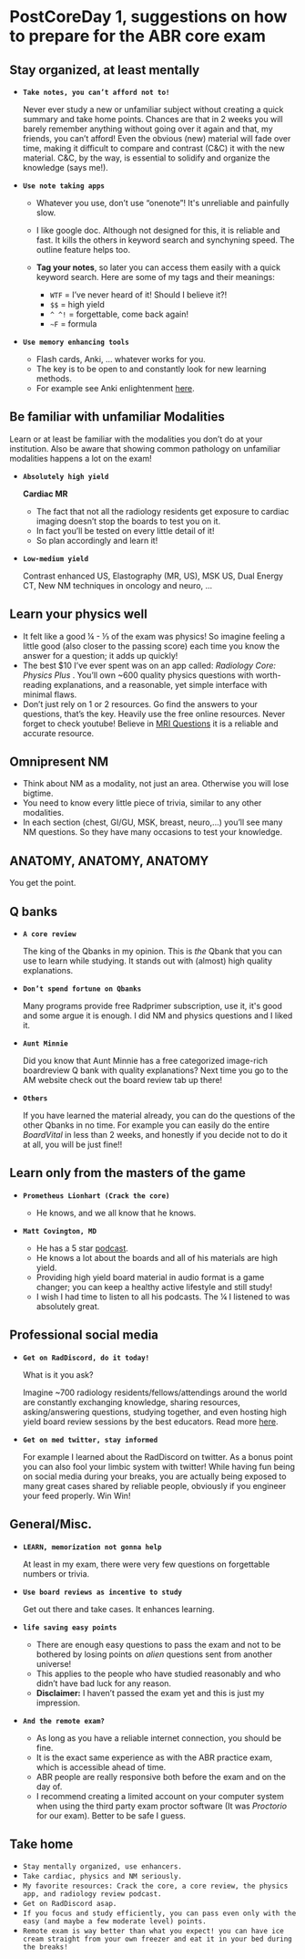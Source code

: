 # PostCoreDay 1, suggestions on how to prepare for the ABR core exam

 ##  **Stay organized, at least mentally** 
 
 - **`Take notes, you can’t afford not to!`**
   
    Never ever study a new or unfamiliar subject without creating a quick summary and take home points. Chances are that in 2 weeks you will barely remember anything without going over it again and that, my friends, you can’t afford!
    Even the obvious (new) material will fade over time, making it difficult to compare and contrast (C&C) it with the new material. C&C, by the way, is essential to solidify and organize the knowledge (says me!).
 
 - **`Use note taking apps`**
 
      - Whatever you use, don’t use “onenote”! It's unreliable and painfully slow.
      
      - I like google doc. Although not designed for this, it is reliable and fast. It kills the others in keyword search and synchyning speed. The outline feature helps too. 
      - **Tag your notes**, so later you can access them easily with a quick keyword search. Here are some of my tags and their meanings:
         - `WTF`  = I’ve never heard of it! Should I believe it?!
         - `$$`   = high yield
         - `^ ^!` = forgettable, come back again!
         - `~F`   = formula
  
 - **`Use memory enhancing tools`**
 
    - Flash cards, Anki, ... whatever works for you. 
    - The key is to be open to and constantly look for new learning methods. 
    - For example see Anki enlightenment [here](https://twitter.com/traependergrast/status/1357130159846002691?s=20).


## **Be familiar with unfamiliar Modalities** 
   Learn or at least be familiar with the modalities you don’t do at your institution. 
   Also be aware that showing common pathology on unfamiliar modalities happens a lot on the exam!

- **`Absolutely high yield`**
 
  **Cardiac MR**
    - The fact that not all the radiology residents get exposure to cardiac imaging doesn’t stop the boards to test you on it. 
    - In fact you’ll be tested on every little detail of it! 
    - So plan accordingly and learn it!
 
- **`Low-medium yield`**
 
    Contrast enhanced US, Elastography (MR, US), MSK US, Dual Energy CT, New NM techniques in oncology and neuro, ...


## **Learn your physics well**
- It felt like a good ¼ - ⅓  of the exam was physics! So imagine feeling a little good (also closer to the passing score) each time you know the answer for a question; it adds up quickly!
- The best $10 I’ve ever spent was on an app called: *Radiology Core: Physics Plu‪s* . You’ll own ~600 quality physics questions with worth-reading explanations, and a reasonable, yet simple interface with minimal flaws.
- Don’t just rely on 1 or 2 resources. Go find the answers to your questions, that’s the key. Heavily use the free online resources. Never forget to check youtube! Believe in [MRI Questions](https://mriquestions.com/index.html) it is a  reliable and accurate resource.

 ## **Omnipresent NM**
- Think about NM as a modality, not just an area. Otherwise you will lose bigtime.
- You need to know every little piece of trivia, similar to any other modalities. 
- In each section (chest, GI/GU, MSK, breast, neuro,...) you’ll see many NM questions. So they have many occasions to test your knowledge.

## **ANATOMY, ANATOMY, ANATOMY**
  You get the point.

 ## Q banks
 
- **`A core review `**

  The king of the Qbanks in my opinion. This is *the* Qbank that you can use to learn while studying. It stands out with (almost) high quality explanations.

- **`Don’t spend fortune on Qbanks`**

  Many programs provide free Radprimer subscription, use it, it's good and some argue it is enough. I did NM and physics questions and I liked it. 

- **`Aunt Minnie`** 

  Did you know that Aunt Minnie has a free categorized image-rich boardreview Q bank with quality explanations? Next time you go to the AM website check out the board review tab up there!

- **`Others`**

  If you have learned the material already, you can do the questions of the other Qbanks in no time. 
  For example you can easily do the entire *BoardVital* in less than 2 weeks, and honestly if you decide not to do it at all, you will be just fine!! 

## **Learn only from the masters of the game**
- **`Prometheus Lionhart (Crack the core)`**

    - He knows, and we all know that he knows.
- **`Matt Covington, MD`**
    - He has a 5 star [podcast](https://www.theradiologyreview.com/ ). 
    - He knows a lot about the boards and all of his materials are high yield.
    - Providing high yield board material in audio format is a game changer; you can keep a healthy active lifestyle and still study!
    - I wish I had time to listen to all his podcasts. The ¼ I listened to was absolutely great. 

 ## **Professional social media**
 - **`Get on RadDiscord, do it today!`** 
 
    What is it you ask? 
    
    Imagine ~700 radiology residents/fellows/attendings around the world are constantly exchanging knowledge, sharing resources, asking/answering questions, studying together, and even hosting high yield board review sessions by the best educators. Read more [here](https://twitter.com/totallyskates/status/1332082122497015809?s=20).

- **`Get on med twitter, stay informed`** 

    For example I learned about the RadDiscord on twitter.  As a bonus point you can also fool your limbic system with twitter! While having fun being on social media during your breaks, you are actually being exposed to many great cases shared by reliable people, obviously if you engineer your feed properly. Win Win!

 ## General/Misc. 

- **`LEARN, memorization not gonna help`**

    At least in my exam, there were very few questions on forgettable numbers or trivia.

- **`Use board reviews as incentive to study`** 
    
    Get out there and take cases. It enhances learning.

- **`life saving easy points`**
    - There are enough easy questions to pass the exam and not to be bothered by losing points on *alien* questions sent from another universe!
    - This applies to the people who have studied reasonably and who didn’t have bad luck for any reason.
    - **Disclaimer:** I haven’t passed the exam yet and this is just my impression.
- **`And the remote exam?`**
    - As long as you have a reliable internet connection, you should be fine. 
    - It is the exact same experience as with the ABR practice exam, which is accessible ahead of time.
    - ABR people are really responsive both before the exam and on the day of. 
    - I recommend creating a limited account on your computer system when using the third party exam proctor software (It was *Proctorio* for our exam). Better to be safe I guess.

 ## Take home
 
- `Stay mentally organized, use enhancers.`
- `Take cardiac, physics and NM seriously.`
- `My favorite resources: Crack the core, a core review, the physics app, and radiology review podcast.`
- `Get on RadDiscord asap.`
- `If you focus and study efficiently, you can pass even only with the easy (and maybe a few moderate level) points.`
- `Remote exam is way better than what you expect! you can have ice cream straight from your own freezer and eat it in your bed during the breaks!`


